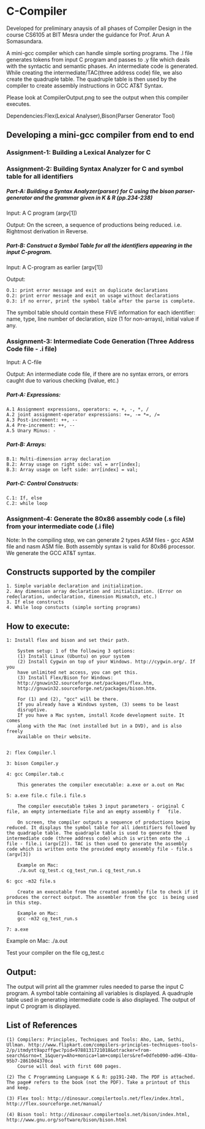# C-Compiler

Developed for preliminary anaysis of all phases of Compiler Design in the course CS6105 at BIT Mesra under the guidance for Prof. Arun A Somasundara. 

A mini-gcc compiler which can handle simple sorting programs. The .l file generates tokens from input C program and passes to .y file which deals with the syntactic and semantic phases. An intermediate code is generated. While creating the intermediate/TAC(three address code) file, we also create the quadruple table. The quadruple table is then used by the compiler to create assembly instructions in GCC AT&T Syntax. 

Please look at CompilerOutput.png to see the output when this compiler executes.

Dependencies:Flex(Lexical Analyser),Bison(Parser Generator Tool)

## Developing a mini-gcc compiler from end to end

### Assignment-1: Building a Lexical Analyzer for C

### Assignment-2: Building Syntax Analyzer for C and symbol table for all identifiers
##### Part-A: Building a Syntax Analyzer(parser) for C using the bison parser-generator and the grammar given in K & R (pp.234-238)

Input: A C program (argv[1])

Output: On the screen, a sequence of productions being reduced. i.e. Rightmost derivation in Reverse.

##### Part-B: Construct a Symbol Table for all the identifiers appearing in the input C-program.

Input: A C-program as earlier (argv[1])

Output:

    O.1: print error message and exit on duplicate declarations
    O.2: print error message and exit on usage without declarations
    O.3: if no error, print the symbol table after the parse is complete.
 
The symbol table should contain these FIVE information for each
identifier: name, type, line number of declaration, size (1 for
non-arrays), initial value if any.


### Assignment-3: Intermediate Code Generation (Three Address Code file - .i file)
Input: A C-file

Output: An intermediate code file, if there are no syntax errors, or
errors caught due to various checking (lvalue, etc.)

##### Part-A: Expressions:

    A.1 Assignment expressions, operators: =, +, -, *, /
    A.2 joint assignment-operator expressions: +=, -= *=, /=
    A.3 Post-increment: ++, --
    A.4 Pre-increment: ++, --
    A.5 Unary Minus: -

##### Part-B: Arrays:

    B.1: Multi-dimension array declaration
    B.2: Array usage on right side: val = arr[index];
    B.3: Array usage on left side: arr[index] = val;

##### Part-C: Control Constructs:

    C.1: If, else
    C.2: while loop
      
### Assignment-4: Generate the 80x86 assembly code (.s file) from your intermediate code (.i file)

Note:
In the compiling step, we can generate 2 types ASM files - gcc ASM file and nasm ASM file. Both assembly syntax is valid for 80x86 processor. We generate the GCC AT&T syntax.


## Constructs supported by the compiler

    1. Simple variable declaration and initialization.
    2. Any dimension array declaration and initialization. (Error on redeclaration, undeclaration, dimension Mismatch, etc.)
    3. If else constructs
    4. While loop constucts (simple sorting programs)

## How to execute:

    1: Install flex and bison and set their path.

        System setup: 1 of the following 3 options:
        (1) Install Linux (Ubuntu) on your system
        (2) Install Cygwin on top of your Windows. http://cygwin.org/. If you
        have unlimited net access, you can get this.
        (3) Install Flex/Bison for Windows:
        http://gnuwin32.sourceforge.net/packages/flex.htm,
        http://gnuwin32.sourceforge.net/packages/bison.htm.

        For (1) and (2), "gcc" will be there.
        If you already have a Windows system, (3) seems to be least
        disruptive. 
        If you have a Mac system, install Xcode development suite. It comes
        along with the Mac (not installed but in a DVD), and is also freely
        available on their website.


    2: flex Compiler.l

    3: bison Compiler.y

    4: gcc Compiler.tab.c 

        This generates the compiler executable: a.exe or a.out on Mac

    5: a.exe file.c file.i file.s 

        The compiler executable takes 3 input parameters - original C file, an empty intermediate file and an empty assembly f   file. 

        On screen, the compiler outputs a sequence of productions being reduced. It displays the symbol table for all identifiers followed by the quadraple table. The quadraple table is used to generate the intermediate code (three address code) which is written onto the .i file - file.i (argv[2]). TAC is then used to generate the assembly code which is written onto the provided empty assembly file - file.s (argv[3])

        Example on Mac:
        ./a.out cg_test.c cg_test_run.i cg_test_run.s

    6: gcc -m32 file.s 

        Create an executable from the created assembly file to check if it produces the correct output. The assembler from the gcc  is being used in this step.

        Example on Mac:
        gcc -m32 cg_test_run.s

    7: a.exe

Example on Mac:
./a.out

Test your compiler on the file cg_test.c

## Output:

The output will print all the grammer rules needed to parse the input C program. A symbol table containing all variables is displayed. A quadruple table used in generating intermediate code is also displayed. The output of input C program is displayed.

## List of References

    (1) Compilers: Principles, Techniques and Tools: Aho, Lam, Sethi,
    Ullman. http://www.flipkart.com/compilers-principles-techniques-tools-2/p/itmdytt9apzffgwc?pid=9788131721018&otracker=from-search&srno=t_1&query=Aho+monica+lam+compilers&ref=0dfeb090-ad96-430a-95b7-28610d4370ca
        Course will deal with first 600 pages.

    (2) The C Programming Language K & R: pp191-240. The PDF is attached.
    The page# refers to the book (not the PDF). Take a printout of this
    and keep.

    (3) Flex tool: http://dinosaur.compilertools.net/flex/index.html,
    http://flex.sourceforge.net/manual/

    (4) Bison tool: http://dinosaur.compilertools.net/bison/index.html,
    http://www.gnu.org/software/bison/bison.html

